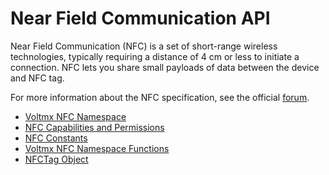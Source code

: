                             
Near Field Communication API
=============================


Near Field Communication (NFC) is a set of short-range wireless technologies, typically requiring a distance of 4 cm or less to initiate a connection. NFC lets you share small payloads of data between the device and NFC tag.

For more information about the NFC specification, see the official [forum](https://gototags.com/companies/nfc-forum).

</details>


* [Voltmx NFC Namespace](Voltmx_NFC_Namespace.md)
* [NFC Capabilities and Permissions](NFC_Capabilities_and_Permissions.md)
* [NFC Constants](NFC_Constants.md)
* [Voltmx NFC Namespace Functions](Voltmx_NFC_Namespace_Functions.md)
* [NFCTag Object](NFCTag_Object.md)